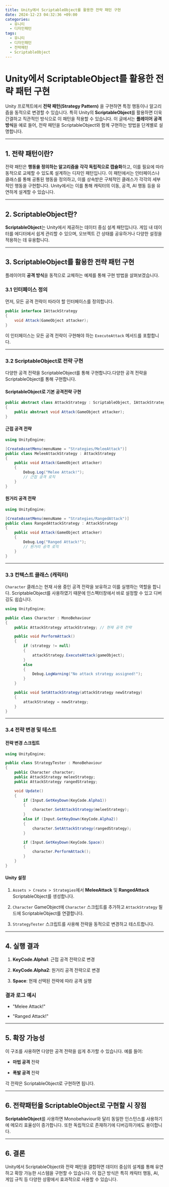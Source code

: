 ```yaml
---
title: Unity에서 ScriptableObject를 활용한 전략 패턴 구현
date: 2024-12-23 04:32:36 +09:00
categories:
  - 유니티
  - 디자인패턴
tags:
  - 유니티
  - 디자인패턴
  - 전략패턴
  - ScriptableObject
---
```



# Unity에서 ScriptableObject를 활용한 전략 패턴 구현

Unity 프로젝트에서 **전략 패턴(Strategy Pattern)** 을 구현하면 특정 행동이나 알고리즘을 동적으로 변경할 수 있습니다. 특히 Unity의 **ScriptableObject**를 활용하면 더욱 간결하고 직관적인 방식으로 이 패턴을 적용할 수 있습니다. 이 글에서는 **플레이어 공격 방식**을 예로 들어, 전략 패턴을 ScriptableObject와 함께 구현하는 방법을 단계별로 설명합니다.

---

## 1. 전략 패턴이란?

전략 패턴은 **행동을 정의하는 알고리즘을 각각 독립적으로 캡슐화**하고, 이를 필요에 따라 동적으로 교체할 수 있도록 설계하는 디자인 패턴입니다. 이 패턴에서는 인터페이스나 클래스를 통해 공통된 행동을 정의하고, 이를 상속받은 구체적인 클래스가 각각의 세부적인 행동을 구현합니다. Unity에서는 이를 통해 캐릭터의 이동, 공격, AI 행동 등을 유연하게 설계할 수 있습니다.

---

## 2. ScriptableObject란?

**ScriptableObject**는 Unity에서 제공하는 데이터 중심 설계 패턴입니다. 게임 내 데이터를 에디터에서 쉽게 관리할 수 있으며, 오브젝트 간 상태를 공유하거나 다양한 설정을 적용하는 데 유용합니다.

---

## 3. ScriptableObject를 활용한 전략 패턴 구현

플레이어의 **공격 방식**을 동적으로 교체하는 예제를 통해 구현 방법을 살펴보겠습니다.

### 3.1 인터페이스 정의

먼저, 모든 공격 전략이 따라야 할 인터페이스를 정의합니다.
```c#
public interface IAttackStrategy
{
    void Attack(GameObject attacker);
}
```
이 인터페이스는 모든 공격 전략이 구현해야 하는 `ExecuteAttack` 메서드를 포함합니다.

---

### 3.2 ScriptableObject로 전략 구현

다양한 공격 전략을 ScriptableObject를 통해 구현합니다.다양한 공격 전략을 ScriptableObject를 통해 구현합니다. 
#### ScriptableObject로 기본 공격전략 구현

```c#
public abstract class AttackStrategy : ScriptableObject, IAttackStrategy
{ 
    public abstract void Attack(GameObject attacker); 
}
```

#### 근접 공격 전략

```c#
using UnityEngine;

[CreateAssetMenu(menuName = "Strategies/MeleeAttack")]
public class MeleeAttackStrategy : AttackStrategy
{
    public void Attack(GameObject attacker)
    {
        Debug.Log("Melee Attack!");
        // 근접 공격 로직
    }
}
```

#### 원거리 공격 전략

```c#
using UnityEngine;

[CreateAssetMenu(menuName = "Strategies/RangedAttack")]
public class RangedAttackStrategy : AttackStrategy
{
    public void Attack(GameObject attacker)
    {
        Debug.Log("Ranged Attack!");
        // 원거리 공격 로직
    }
}
```

---

### 3.3 컨텍스트 클래스 (캐릭터)

`Character` 클래스는 현재 사용 중인 공격 전략을 보유하고 이를 실행하는 역할을 합니다. ScriptableObject를 사용하였기 때문에 인스펙터창에서 바로 설정할 수 있고 디버깅도 쉽습니다.

```c#
using UnityEngine;

public class Character : MonoBehaviour
{
    public AttackStrategy attackStrategy; // 현재 공격 전략

    public void PerformAttack()
    {
        if (strategy != null)
        {
            attackStrategy.ExecuteAttack(gameObject);
        }
        else
        {
            Debug.LogWarning("No attack strategy assigned!");
        }
    }

    public void SetAttackStrategy(attackStrategy newStrategy)
    {
        attackStrategy = newStrategy;
    }
}
```

---

### 3.4 전략 변경 및 테스트

#### 전략 변경 스크립트

```c#
using UnityEngine;

public class StrategyTester : MonoBehaviour
{
    public Character character;
    public AttackStrategy meleeStrategy;
    public AttackStrategy rangedStrategy;

    void Update()
    {
        if (Input.GetKeyDown(KeyCode.Alpha1))
        {
            character.SetAttackStrategy(meleeStrategy);
        }
        else if (Input.GetKeyDown(KeyCode.Alpha2))
        {
            character.SetAttackStrategy(rangedStrategy);
        }

        if (Input.GetKeyDown(KeyCode.Space))
        {
            character.PerformAttack();
        }
    }
}
```

#### Unity 설정

1. `Assets > Create > Strategies`에서 **MeleeAttack** 및 **RangedAttack** ScriptableObject를 생성합니다.
    
2. `Character` GameObject에 `Character` 스크립트를 추가하고 `AttackStrategy` 필드에 ScriptableObject를 연결합니다.
    
3. `StrategyTester` 스크립트를 사용해 전략을 동적으로 변경하고 테스트합니다.
    

---

## 4. 실행 결과

1. **KeyCode.Alpha1**: 근접 공격 전략으로 변경
    
2. **KeyCode.Alpha2**: 원거리 공격 전략으로 변경
    
3. **Space**: 현재 선택된 전략에 따라 공격 실행
    

### 결과 로그 예시

- "Melee Attack!"
    
- "Ranged Attack!"
    

---

## 5. 확장 가능성

이 구조를 사용하면 다양한 공격 전략을 쉽게 추가할 수 있습니다. 예를 들어:

- **마법 공격** 전략
    
- **폭발 공격** 전략
    

각 전략은 ScriptableObject로 구현하면 됩니다.

---

## 6. 전략패턴을 ScriptableObject로 구현할 시 장점

**ScriptableObject**를 사용하면 Monobehaviour와 달리 동일한 인스턴스를 사용하기에 메모리 효율성이 증가합니다. 또한 독립적으로 존재하기에 디버깅하기에도 용이합니다.

---
## 6. 결론

Unity에서 ScriptableObject와 전략 패턴을 결합하면 데이터 중심의 설계를 통해 유연하고 확장 가능한 시스템을 구현할 수 있습니다. 이 접근 방식은 특히 캐릭터 행동, AI, 게임 규칙 등 다양한 상황에서 효과적으로 사용할 수 있습니다.